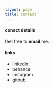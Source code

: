 ```yaml
---
layout: page
title: contact
---
```


#### conact details

feel free to <strong><a href = "mailto: b.s.biro@network.rca.ac.uk" style="text-decoration:none" >email</a></strong> me.

#### links

- <a href="https://uk.linkedin.com/in/bsbiro" style="text-decoration:none" >linkedin</a>
- <a href="https://www.behance.net/bsbiro" style="text-decoration:none" >behance</a>
- <a href="https://www.instagram.com/b.s.biro" style="text-decoration:none" >instagram</a>
- <a href="https://github.com/bsbiro" style="text-decoration:none" >github</a>
